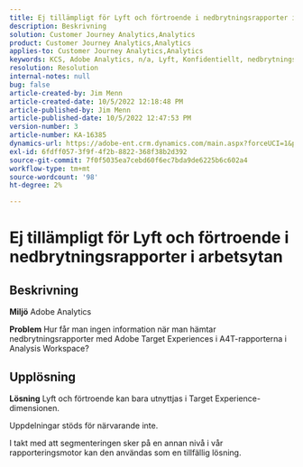 ```yaml
---
title: Ej tillämpligt för Lyft och förtroende i nedbrytningsrapporter i arbetsytan
description: Beskrivning
solution: Customer Journey Analytics,Analytics
product: Customer Journey Analytics,Analytics
applies-to: Customer Journey Analytics,Analytics
keywords: KCS, Adobe Analytics, n/a, Lyft, Konfidentiellt, nedbrytningsrapporter, Arbetsyta, Vanliga frågor
resolution: Resolution
internal-notes: null
bug: false
article-created-by: Jim Menn
article-created-date: 10/5/2022 12:18:48 PM
article-published-by: Jim Menn
article-published-date: 10/5/2022 12:47:53 PM
version-number: 3
article-number: KA-16385
dynamics-url: https://adobe-ent.crm.dynamics.com/main.aspx?forceUCI=1&pagetype=entityrecord&etn=knowledgearticle&id=49ac8ed8-a744-ed11-bba1-000d3a3064b8
exl-id: 6fdff057-3f9f-4f2b-8822-368f38b2d392
source-git-commit: 7f0f5035ea7cebd60f6ec7bda9de6225b6c602a4
workflow-type: tm+mt
source-wordcount: '98'
ht-degree: 2%

---
```


# Ej tillämpligt för Lyft och förtroende i nedbrytningsrapporter i arbetsytan

## Beskrivning


<b>Miljö</b>
Adobe Analytics

<b>Problem</b>
Hur får man ingen information när man hämtar nedbrytningsrapporter med Adobe Target Experiences i A4T-rapporterna i Analysis Workspace?


## Upplösning


<b>Lösning</b>
Lyft och förtroende kan bara utnyttjas i Target Experience-dimensionen.

Uppdelningar stöds för närvarande inte.

I takt med att segmenteringen sker på en annan nivå i vår rapporteringsmotor kan den användas som en tillfällig lösning.
